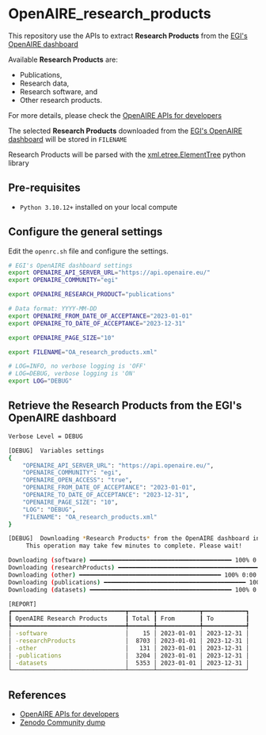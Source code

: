 # OpenAIRE_research_products
This repository use the APIs to extract **Research Products** from the [EGI's OpenAIRE dashboard](https://egi.openaire.eu/)

Available **Research Products** are: 
- Publications,
- Research data,
- Research software, and
- Other research products.

For more details, please check the [OpenAIRE APIs for developers](https://egi.openaire.eu/develop)

The selected **Research Products** downloaded from the [EGI's OpenAIRE dashboard](https://egi.openaire.eu/) will be stored in `FILENAME`

Research Products will be parsed with the [xml.etree.ElementTree](https://docs.python.org/3/library/xml.etree.elementtree.html) python library

## Pre-requisites
* `Python 3.10.12+` installed on your local compute

## Configure the general settings
Edit the `openrc.sh` file and configure the settings.

```bash
# EGI's OpenAIRE dashboard settings
export OPENAIRE_API_SERVER_URL="https://api.openaire.eu/"
export OPENAIRE_COMMUNITY="egi"

export OPENAIRE_RESEARCH_PRODUCT="publications"

# Data format: YYYY-MM-DD
export OPENAIRE_FROM_DATE_OF_ACCEPTANCE="2023-01-01"
export OPENAIRE_TO_DATE_OF_ACCEPTANCE="2023-12-31"

export OPENAIRE_PAGE_SIZE="10"

export FILENAME="OA_research_products.xml"

# LOG=INFO, no verbose logging is 'OFF'
# LOG=DEBUG, verbose logging is 'ON'
export LOG="DEBUG"
```

## Retrieve the Research Products from the EGI's OpenAIRE dashboard
```bash
Verbose Level = DEBUG

[DEBUG]  Variables settings
{
    "OPENAIRE_API_SERVER_URL": "https://api.openaire.eu/",
    "OPENAIRE_COMMUNITY": "egi",
    "OPENAIRE_OPEN_ACCESS": "true",
    "OPENAIRE_FROM_DATE_OF_ACCEPTANCE": "2023-01-01",
    "OPENAIRE_TO_DATE_OF_ACCEPTANCE": "2023-12-31",
    "OPENAIRE_PAGE_SIZE": "10",
    "LOG": "DEBUG",
    "FILENAME": "OA_research_products.xml"
}

[DEBUG]  Downloading *Research Products* from the OpenAIRE dashboard in progress
	 This operation may take few minutes to complete. Please wait!

Downloading (software) ━━━━━━━━━━━━━━━━━━━━━━━━━━━━━━━━━━━━━━━━ 100% 0:00:00
Downloading (researchProducts) ━━━━━━━━━━━━━━━━━━━━━━━━━━━━━━━━━━━━━━━━ 100% 0:00:00
Downloading (other) ━━━━━━━━━━━━━━━━━━━━━━━━━━━━━━━━━━━━━━━━ 100% 0:00:00
Downloading (publications) ━━━━━━━━━━━━━━━━━━━━━━━━━━━━━━━━━━━━━━━━ 100% 0:00:00
Downloading (datasets) ━━━━━━━━━━━━━━━━━━━━━━━━━━━━━━━━━━━━━━━━ 100% 0:00:00

[REPORT]
┏━━━━━━━━━━━━━━━━━━━━━━━━━━━━━━━━┳━━━━━━━┳━━━━━━━━━━━━┳━━━━━━━━━━━━┓
┃ OpenAIRE Research Products     ┃ Total ┃ From       ┃ To         ┃
┡━━━━━━━━━━━━━━━━━━━━━━━━━━━━━━━━╇━━━━━━━╇━━━━━━━━━━━━╇━━━━━━━━━━━━┩
│ -software                      │    15 │ 2023-01-01 │ 2023-12-31 │
│ -researchProducts              │  8703 │ 2023-01-01 │ 2023-12-31 │
│ -other                         │   131 │ 2023-01-01 │ 2023-12-31 │
│ -publications                  │  3204 │ 2023-01-01 │ 2023-12-31 │
│ -datasets                      │  5353 │ 2023-01-01 │ 2023-12-31 │
└────────────────────────────────┴───────┴────────────┴────────────┘
```

## References

* [OpenAIRE APIs for developers](https://egi.openaire.eu/develop)
* [Zenodo Community dump](https://zenodo.org/records/10521976)
  

